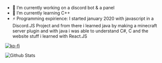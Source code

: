 - 🔭 I’m currently working on a discord bot & a panel
- 🌱 I’m currently learning C++
- ⚡ Programming expirience: I started january 2020 with javascript in a Discord.JS Project and from there i learned java by making a minecraft server plugin and with java i was able to understand C#, C and the website stuff i learned with React.JS

[![ko-fi](https://ko-fi.com/img/githubbutton_sm.svg)](https://ko-fi.com/C0C24MAB8)

![Github Stats](https://raw.githubusercontent.com/Xapu1337/github-stats/master/generated/overview.svg)

<!--
**Xapu1337/xapu1337** is a ✨ _special_ ✨ repository because its `README.md` (this file) appears on your GitHub profile.

Here are some ideas to get you started:

- 🔭 I’m currently working on ...
- 🌱 I’m currently learning ...
- 👯 I’m looking to collaborate on ...
- 🤔 I’m looking for help with ...
- 💬 Ask me about ...
- 📫 How to reach me: ...
- 😄 Pronouns: ...
- ⚡ Fun fact: ...
-->
